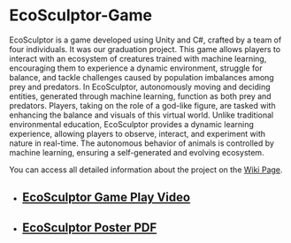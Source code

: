 # EcoSculptor-Game
EcoSculptor is a game developed using Unity and C#, crafted by a team of four individuals. It was our graduation project. This game allows players to interact with an ecosystem of creatures trained with machine learning, encouraging them to experience a dynamic environment, struggle for balance, and tackle challenges caused by population imbalances among prey and predators. In EcoSculptor, autonomously moving and deciding entities, generated through machine learning, function as both prey and predators. Players, taking on the role of a god-like figure, are tasked with enhancing the balance and visuals of this virtual world. Unlike traditional environmental education, EcoSculptor provides a dynamic learning experience, allowing players to observe, interact, and experiment with nature in real-time. The autonomous behavior of animals is controlled by machine learning, ensuring a self-generated and evolving ecosystem.

You can access all detailed information about the project on the [Wiki Page](https://github.com/dogaerke/EcoSculptor-Game/wiki).

- ## [EcoSculptor Game Play Video](https://www.youtube.com/watch?v=ViMa-MOm5ZM&ab_channel=%C3%96zg%C3%BCnDo%C4%9Fan)

- ## [EcoSculptor Poster PDF](https://drive.google.com/file/d/1-tJoPu29nWvhPoFJrHw3R0iqjtTinQ8T/view?usp=sharing)

